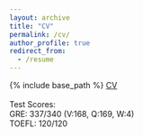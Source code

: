 ```yaml
---
layout: archive
title: "CV"
permalink: /cv/
author_profile: true
redirect_from:
  - /resume
---
```


{% include base_path %}
<a href="https://dimplekochar.github.io/files/CV_Dimple_Kochar.pdf">CV</a><br>
<br>
Test Scores: <br>
GRE: 337/340 (V:168, Q:169, W:4) <br>
TOEFL: 120/120

 
